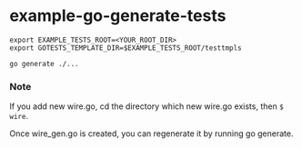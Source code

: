 # example-go-generate-tests

```
export EXAMPLE_TESTS_ROOT=<YOUR_ROOT_DIR>
export GOTESTS_TEMPLATE_DIR=$EXAMPLE_TESTS_ROOT/testtmpls

go generate ./...
```

### Note
If you add new wire.go, cd the directory which new wire.go exists, then `$ wire`.

Once wire_gen.go is created, you can regenerate it by running go generate.
